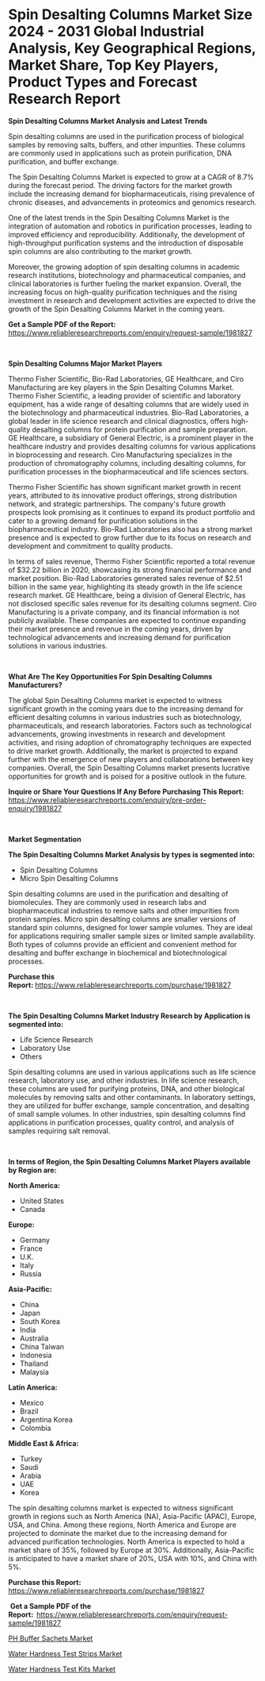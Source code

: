 <p><h1>Spin Desalting Columns Market Size 2024 - 2031 Global Industrial Analysis, Key Geographical Regions, Market Share, Top Key Players, Product Types and Forecast Research Report</h1></p><p><strong>Spin Desalting Columns Market Analysis and Latest Trends</strong></p>
<p><p>Spin desalting columns are used in the purification process of biological samples by removing salts, buffers, and other impurities. These columns are commonly used in applications such as protein purification, DNA purification, and buffer exchange.</p><p>The Spin Desalting Columns Market is expected to grow at a CAGR of 8.7% during the forecast period. The driving factors for the market growth include the increasing demand for biopharmaceuticals, rising prevalence of chronic diseases, and advancements in proteomics and genomics research.</p><p>One of the latest trends in the Spin Desalting Columns Market is the integration of automation and robotics in purification processes, leading to improved efficiency and reproducibility. Additionally, the development of high-throughput purification systems and the introduction of disposable spin columns are also contributing to the market growth.</p><p>Moreover, the growing adoption of spin desalting columns in academic research institutions, biotechnology and pharmaceutical companies, and clinical laboratories is further fueling the market expansion. Overall, the increasing focus on high-quality purification techniques and the rising investment in research and development activities are expected to drive the growth of the Spin Desalting Columns Market in the coming years.</p></p>
<p><strong>Get a Sample PDF of the Report:&nbsp;</strong> <a href="https://www.reliableresearchreports.com/enquiry/request-sample/1981827">https://www.reliableresearchreports.com/enquiry/request-sample/1981827</a></p>
<p>&nbsp;</p>
<p><strong>Spin Desalting Columns Major Market Players</strong></p>
<p><p>Thermo Fisher Scientific, Bio-Rad Laboratories, GE Healthcare, and Ciro Manufacturing are key players in the Spin Desalting Columns Market. Thermo Fisher Scientific, a leading provider of scientific and laboratory equipment, has a wide range of desalting columns that are widely used in the biotechnology and pharmaceutical industries. Bio-Rad Laboratories, a global leader in life science research and clinical diagnostics, offers high-quality desalting columns for protein purification and sample preparation. GE Healthcare, a subsidiary of General Electric, is a prominent player in the healthcare industry and provides desalting columns for various applications in bioprocessing and research. Ciro Manufacturing specializes in the production of chromatography columns, including desalting columns, for purification processes in the biopharmaceutical and life sciences sectors.</p><p>Thermo Fisher Scientific has shown significant market growth in recent years, attributed to its innovative product offerings, strong distribution network, and strategic partnerships. The company's future growth prospects look promising as it continues to expand its product portfolio and cater to a growing demand for purification solutions in the biopharmaceutical industry. Bio-Rad Laboratories also has a strong market presence and is expected to grow further due to its focus on research and development and commitment to quality products.</p><p>In terms of sales revenue, Thermo Fisher Scientific reported a total revenue of $32.22 billion in 2020, showcasing its strong financial performance and market position. Bio-Rad Laboratories generated sales revenue of $2.51 billion in the same year, highlighting its steady growth in the life science research market. GE Healthcare, being a division of General Electric, has not disclosed specific sales revenue for its desalting columns segment. Ciro Manufacturing is a private company, and its financial information is not publicly available. These companies are expected to continue expanding their market presence and revenue in the coming years, driven by technological advancements and increasing demand for purification solutions in various industries.</p></p>
<p>&nbsp;</p>
<p><strong>What Are The Key Opportunities For Spin Desalting Columns Manufacturers?</strong></p>
<p><p>The global Spin Desalting Columns market is expected to witness significant growth in the coming years due to the increasing demand for efficient desalting columns in various industries such as biotechnology, pharmaceuticals, and research laboratories. Factors such as technological advancements, growing investments in research and development activities, and rising adoption of chromatography techniques are expected to drive market growth. Additionally, the market is projected to expand further with the emergence of new players and collaborations between key companies. Overall, the Spin Desalting Columns market presents lucrative opportunities for growth and is poised for a positive outlook in the future.</p></p>
<p><strong>Inquire or Share Your Questions If Any Before Purchasing This Report:</strong> <a href="https://www.reliableresearchreports.com/enquiry/pre-order-enquiry/1981827">https://www.reliableresearchreports.com/enquiry/pre-order-enquiry/1981827</a></p>
<p>&nbsp;</p>
<p><strong>Market Segmentation</strong></p>
<p><strong>The Spin Desalting Columns Market Analysis by types is segmented into:</strong></p>
<p><ul><li>Spin Desalting Columns</li><li>Micro Spin Desalting Columns</li></ul></p>
<p><p>Spin desalting columns are used in the purification and desalting of biomolecules. They are commonly used in research labs and biopharmaceutical industries to remove salts and other impurities from protein samples. Micro spin desalting columns are smaller versions of standard spin columns, designed for lower sample volumes. They are ideal for applications requiring smaller sample sizes or limited sample availability. Both types of columns provide an efficient and convenient method for desalting and buffer exchange in biochemical and biotechnological processes.</p></p>
<p><strong>Purchase this Report:&nbsp;</strong><a href="https://www.reliableresearchreports.com/purchase/1981827">https://www.reliableresearchreports.com/purchase/1981827</a></p>
<p>&nbsp;</p>
<p><strong>The Spin Desalting Columns Market Industry Research by Application is segmented into:</strong></p>
<p><ul><li>Life Science Research</li><li>Laboratory Use</li><li>Others</li></ul></p>
<p><p>Spin desalting columns are used in various applications such as life science research, laboratory use, and other industries. In life science research, these columns are used for purifying proteins, DNA, and other biological molecules by removing salts and other contaminants. In laboratory settings, they are utilized for buffer exchange, sample concentration, and desalting of small sample volumes. In other industries, spin desalting columns find applications in purification processes, quality control, and analysis of samples requiring salt removal.</p></p>
<p>&nbsp;</p>
<p><strong>In terms of Region, the Spin Desalting Columns Market Players available by Region are:</strong></p>
<p>
    <p> <strong> North America: </strong>
        <ul>
            <li>United States</li>
            <li>Canada</li>
        </ul>
        </p> 
    <p> <strong> Europe: </strong>
        <ul>
            <li>Germany</li>
            <li>France</li>
            <li>U.K.</li>
            <li>Italy</li>
            <li>Russia</li>
        </ul>
        </p> 
    <p> <strong> Asia-Pacific: </strong>
        <ul>
            <li>China</li>
            <li>Japan</li>
            <li>South Korea</li>
            <li>India</li>
            <li>Australia</li>
            <li>China Taiwan</li>
            <li>Indonesia</li>
            <li>Thailand</li>
            <li>Malaysia</li>
        </ul>
        </p> 
    <p> <strong> Latin America: </strong>
        <ul>
            <li>Mexico</li>
            <li>Brazil</li>
            <li>Argentina Korea</li>
            <li>Colombia</li>
        </ul>
        </p> 
    <p> <strong> Middle East & Africa: </strong>
        <ul>
            <li>Turkey</li>
            <li>Saudi</li>
            <li>Arabia</li>
            <li>UAE</li>
            <li>Korea</li>
        </ul>
    </p>
    </p>
<p><p>The spin desalting columns market is expected to witness significant growth in regions such as North America (NA), Asia-Pacific (APAC), Europe, USA, and China. Among these regions, North America and Europe are projected to dominate the market due to the increasing demand for advanced purification technologies. North America is expected to hold a market share of 35%, followed by Europe at 30%. Additionally, Asia-Pacific is anticipated to have a market share of 20%, USA with 10%, and China with 5%.</p></p>
<p><strong>Purchase this Report: </strong><a href="https://www.reliableresearchreports.com/purchase/1981827">https://www.reliableresearchreports.com/purchase/1981827</a></p>
<p>&nbsp;<strong>Get a Sample PDF of the Report:&nbsp;&nbsp;</strong><a href="https://www.reliableresearchreports.com/enquiry/request-sample/1981827">https://www.reliableresearchreports.com/enquiry/request-sample/1981827</a></p>
<p><strong></strong></p>
<p><p><a href="https://github.com/seekum/Market-Research-Report-List-1/blob/main/ph-buffer-sachets-market.md">PH Buffer Sachets Market</a></p><p><a href="https://github.com/bobicer/Market-Research-Report-List-2/blob/main/water-hardness-test-strips-market.md">Water Hardness Test Strips Market</a></p><p><a href="https://github.com/timeliteaut/Market-Research-Report-List-1/blob/main/water-hardness-test-kits-market.md">Water Hardness Test Kits Market</a></p></p>